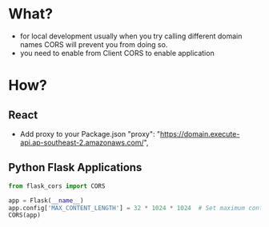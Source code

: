 # What?
- for local development usually when you try calling different domain names CORS will prevent you from doing so.
- you need to enable from Client CORS to enable application 

# How?
## React
- Add proxy to your Package.json
"proxy": "https://domain.execute-api.ap-southeast-2.amazonaws.com/",



## Python Flask Applications
```python
from flask_cors import CORS

app = Flask(__name__)
app.config['MAX_CONTENT_LENGTH'] = 32 * 1024 * 1024  # Set maximum content length to 32MB
CORS(app)
```
